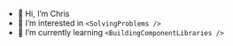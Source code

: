 - 👋 Hi, I’m Chris
- 👀 I’m interested in ```<SolvingProblems />```
- 🌱 I’m currently learning ```<BuildingComponentLibraries />```

<br/>
<br/>

<!---
chrismuiruriz/chrismuiruriz is a ✨ special ✨ repository because its `README.md` (this file) appears on your GitHub profile.
You can click the Preview link to take a look at your changes.
--->
